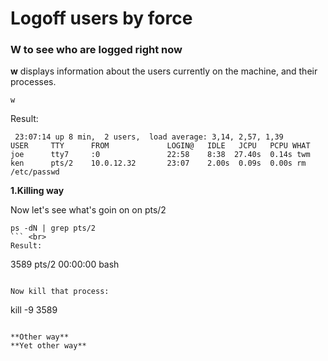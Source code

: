 # Logoff users by force

### W to see who are logged right now

**w**  displays information about the users currently on the machine, and their processes.

```
w
```
Result:
```
 23:07:14 up 8 min,  2 users,  load average: 3,14, 2,57, 1,39
USER     TTY      FROM             LOGIN@   IDLE   JCPU   PCPU WHAT
joe      tty7     :0               22:58    8:38  27.40s  0.14s twm
ken      pts/2    10.0.12.32       23:07    2.00s  0.09s  0.00s rm /etc/passwd
```


**1.Killing way**


Now let's see what's goin on on pts/2
```
ps -dN | grep pts/2
``` <br>
Result:
```
3589 pts/2    00:00:00 bash
```

Now kill that process:
```
kill -9 3589
```

**Other way**
**Yet other way**
